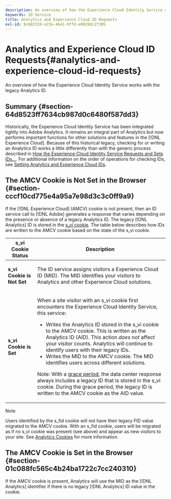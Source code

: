 ```yaml
---
description: An overview of how the Experience Cloud Identity Service works with the legacy Analytics ID.
keywords: ID Service
title: Analytics and Experience Cloud ID Requests
exl-id: 8c682159-e23a-4641-9ffd-e0028dc2f305
---
```

# Analytics and Experience Cloud ID Requests{#analytics-and-experience-cloud-id-requests}

An overview of how the Experience Cloud Identity Service works with the legacy Analytics ID.

## Summary {#section-64d8523ff7634cb987d0c6480f587dd3}

Historically, the Experience Cloud Identity Service has been integrated tightly into Adobe Analytics. It remains an integral part of Analytics but now performs important functions for other solutions and features in the [!DNL Experience Cloud]. Because of this historical legacy, checking for or writing an Analytics ID works a little differently than with the generic process described in [How the Experience Cloud Identity Service Requests and Sets IDs...](../../introduction/id-request.md#concept-2caacebb1d244402816760e9b8bcef6a). For additional information on the order of operations for checking IDs, see [Setting Analytics and Experience Cloud IDs](../../reference/analytics-reference/analytics-ids.md#concept-f381dd18ee184c6c8e48286937a161d6).

## The AMCV Cookie is Not Set in the Browser {#section-cccf10cd775e4a95a7e98d3c3c0ff9a9}

If the [!DNL Experience Cloud] (AMCV) cookie is not present, then an ID service call to [!DNL Adobe] generates a response that varies depending on the presence or absence of a legacy Analytics ID. The legacy [!DNL Analytics] ID is stored in the [s_vi cookie](https://docs.adobe.com/content/help/en/core-services/interface/ec-cookies/cookies-analytics.html). The table below describes how IDs are written to the AMCV cookie based on the state of the s_vi cookie.

<table id="table_DC85FECE26DD424E841BA1059AF1E57F"> 
 <thead> 
  <tr> 
   <th colname="col1" class="entry"> s_vi Cookie Status </th> 
   <th colname="col2" class="entry"> Description </th> 
  </tr> 
 </thead>
 <tbody> 
  <tr> 
   <td colname="col1"> <p> <b> s_vi Cookie is Not Set</b> </p> </td> 
   <td colname="col2"> <p>The ID service assigns visitors a <span class="keyword"> Experience Cloud</span> ID (MID). The MID identifies your visitors to <span class="keyword"> Analytics</span> and other <span class="keyword"> Experience Cloud</span> solutions. </p> </td> 
  </tr> 
  <tr> 
   <td colname="col1"> <p> <b>s_vi Cookie is Set</b> </p> </td> 
   <td colname="col2"> <p>When a site visitor with an s_vi cookie first encounters the Experience Cloud Identity Service, this service: </p> 
    <ul id="ul_BE584810280D4874AF802A9247011787"> 
     <li id="li_AA395B09A3174AF78F3EC10053E2E4F5">Writes the <span class="keyword"> Analytics</span> ID stored in the s_vi cookie to the AMCV cookie. This is written as the <span class="keyword"> Analytics</span> ID (AID). This action <i>does not</i> affect your visitor counts. <span class="keyword"> Analytics</span> will continue to identify users with their legacy IDs. </li> 
     <li id="li_8735DE21FEA542BA8024109B8FE1E2ED">Writes the MID to the AMCV cookie. The MID identifies users across different solutions. </li> 
    </ul> <p> <p>Note: With a <a href="../../reference/analytics-reference/grace-period.md" format="dita" scope="local"> grace period</a>, the data center response always includes a legacy ID that is stored in the s_vi cookie. During the grace period, the legacy ID is written to the AMCV cookie as the AID value. </p> </p> </td> 
  </tr> 
 </tbody> 
</table>

>[!NOTE]
>
>Users identified by the s_fid cookie will not have their legacy FID value migrated to the AMCV cookie. With an s_fid cookie, users will be migrated as if no s_vi cookie was present (see above) and appear as new visitors to your site. See [Analytics Cookies](https://docs.adobe.com/content/help/en/core-services/interface/ec-cookies/cookies-analytics.html) for more information.

## The AMCV Cookie is Set in the Browser {#section-01c088fc565c4b24ba1722c7cc240310}

If the AMCV cookie is present, Analytics will use the MID as the [!DNL Analytics] identifier if there is no legacy [!DNL Analytics] ID value in the cookie.
